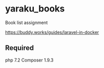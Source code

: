 # yaraku_books
Book list assignment

https://buddy.works/guides/laravel-in-docker

## Required
php 7.2 
Composer 1.9.3 


